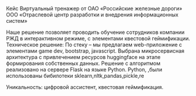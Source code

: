 Кейс Виртуальный тренажер от
ОАО «Российские железные дороги»
ООО «Отраслевой центр разработки и внедрения информационных систем»

Наше решение позволяет проводить обучение сотрудников компании РЖД в интерактивном режиме, с элементами квестовой геймификации.
Техническое решение:
По стеку – мы предлагаем web-приложение с элементами game dev, bootstrap, javascript. Выбрана микросервисная архитектура с привлечением ресурсов huggingface на этапе формирования собственных данных. Решение с алгоритмом реализовано на сервере Flask на языке Python.
Python, ,были использованы бибилотеки sklearn,nltk,pandas,pickle,re

Уникальность: цифровой ассистент, квестовая геймификация.
